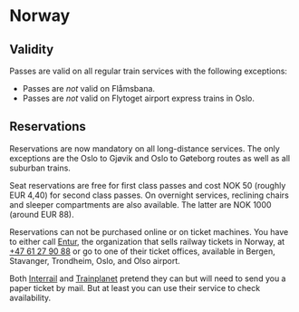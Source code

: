 # Norway

## Validity

Passes are valid on all regular train services with the following
exceptions:

* Passes are _not_ valid on Flåmsbana.
* Passes are _not_ valid on Flytoget airport express trains in Oslo.


## Reservations

Reservations are now mandatory on all long-distance services. The
only exceptions are the Oslo to Gjøvik and Oslo to Gøteborg routes as well
as all suburban trains.

Seat reservations are free for first class passes and cost NOK 50 (roughly
EUR 4,40) for second class passes. On overnight services, reclining chairs
and sleeper compartments are also available. The latter are NOK 1000
(around EUR 88).

Reservations can not be purchased online or on ticket
machines. You have to either call [Entur](https://entur.no), the organization
that sells railway tickets in Norway, at [+47 61 27 90 88](tel:+4761279088)
or go to one of their ticket offices, available in Bergen, Stavanger,
Trondheim, Oslo, and Olso airport.

Both [Interrail](https://www.interrail.eu/en/book-reservations#/) and
[Trainplanet](https://trainplanet.com/) pretend they can but will need to
send you a paper ticket by mail. But at least you can use their service to
check availability.

